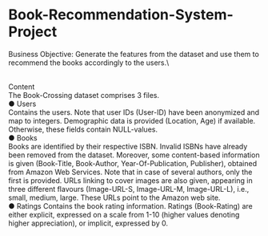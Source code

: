 # Book-Recommendation-System-Project



Business Objective:
Generate the features from the dataset and use them to recommend the books accordingly to the users.\


\
Content\
The Book-Crossing dataset comprises 3 files.\
●	Users\
Contains the users. Note that user IDs (User-ID) have been anonymized and map to integers. Demographic data is provided (Location, Age) if available. Otherwise, these fields contain NULL-values.\
●	Books\
Books are identified by their respective ISBN. Invalid ISBNs have already been removed from the dataset. Moreover, some content-based information is given (Book-Title, Book-Author, Year-Of-Publication, Publisher), obtained from Amazon Web Services. Note that in case of several authors, only the first is provided. URLs linking to cover images are also given, appearing in three different flavours (Image-URL-S, Image-URL-M, Image-URL-L), i.e., small, medium, large. These URLs point to the Amazon web site.\
●	Ratings
Contains the book rating information. Ratings (Book-Rating) are either explicit, expressed on a scale from 1-10 (higher values denoting higher appreciation), or implicit, expressed by 0.
